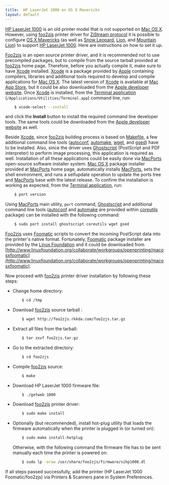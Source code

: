 ```yaml
---
title:  HP LaserJet 1000 on OS X Mavericks
layout: default
---
```


[HP LaserJet 1000](http://h20565.www2.hp.com/portal/site/hpsc/template.PAGE/public/psi/swdHome?sp4ts.oid=45675&ac.admitted=1406812827187.876444892.492883150) is an old printer model that is not supported on [Mac OS X](https://www.apple.com/osx/). However, using [foo2zjs](http://foo2zjs.rkkda.com/) printer driver for [ZjStream protocol](http://www.undocprint.org/formats/page_description_languages/zjstream) it is possible to configure [OS X Mavericks](https://www.apple.com/osx/) (as well as [Snow Leopard](http://www.apple.com/support/snowleopard/), [Lion](http://www.apple.com/support/lion/), and [Mountain Lion](http://www.apple.com/support/osx/mountainlion/)) to support [HP LaserJet 1000](http://h20565.www2.hp.com/portal/site/hpsc/template.PAGE/public/psi/swdHome?sp4ts.oid=45675&ac.admitted=1406812827187.876444892.492883150). Here are instructions on how to set it up.

[Foo2zjs](http://foo2zjs.rkkda.com/) is an open source printer driver, and it is recommended not to use precompiled packages, but to compile from the source tarball provided at [foo2zjs](http://foo2zjs.rkkda.com/) home page. Therefore, before you actually compile it, make sure to have [Xcode](https://developer.apple.com/xcode/) installed. [Xcode](https://developer.apple.com/xcode/) is a package provided by [Apple](http://www.apple.com/) containing compilers, libraries and additional tools required to develop and compile applications for [Mac OS X](https://www.apple.com/osx/). The latest version of [Xcode](https://developer.apple.com/xcode/) is available at [Mac App Store](http://itunes.apple.com/us/app/xcode/id497799835), but it could be also downloaded from the [Apple developer website](https://developer.apple.com/downloads/). Once [Xcode](https://developer.apple.com/xcode/) is installed, from the [Terminal application](http://en.wikipedia.org/wiki/Terminal_(OS_X)) (```/Applications/Utilities/Terminal.app```) command line, run:

```bash
    $ xcode-select --install
```

and click the __Install__ button to install the required command line developer tools. The same tools could be downloaded from the [Apple developer website](https://developer.apple.com/downloads/) as well.

Beside [Xcode](https://developer.apple.com/xcode/), since [foo2zjs](http://foo2zjs.rkkda.com/) building process is based on [Makefile](http://www.gnu.org/prep/standards/html_node/Makefile-Conventions.html), a few additional command line tools ([autoconf](https://www.gnu.org/software/autoconf/), [automake](https://www.gnu.org/software/automake/), [wget](https://www.gnu.org/software/wget/), and [gsed](https://www.gnu.org/software/gsed/)) have to be installed. Also, since the driver uses [Ghostscript](http://www.ghostscript.com/) (PostScript and PDF interpreter) to perform image processing, this application is required as well. Installation of all these applications could be easily done via [MacPorts](https://www.macports.org/) open-source software installer system. [Mac OS X](https://www.apple.com/osx/) package installer provided at [MacPorts](https://www.macports.org/) home page, automatically installs [MacPorts](https://www.macports.org/), sets the shell environment, and runs a selfupdate operation to update the ports tree and [MacPorts](https://www.macports.org/) base with the latest release. To confirm the installation is working as expected, from the [Terminal application](http://en.wikipedia.org/wiki/Terminal_(OS_X)), run:

```bash
    $ port version
```

Using [MacPorts](https://www.macports.org/) main utility, ```port``` command, [Ghostscript](http://www.ghostscript.com/) and additional command line tools ([autoconf](https://www.gnu.org/software/autoconf/) and [automake](https://www.gnu.org/software/automake/) are provided within [coreutils](https://www.macports.org/ports.php?by=library&substr=coreutils) package) can be installed with the following command:

```bash
    $ sudo port install ghostscript coreutils wget gsed
```

[Foo2zjs](http://foo2zjs.rkkda.com/) uses [Foomatic](http://www.linuxfoundation.org/collaborate/workgroups/openprinting/databasefoomatic) scripts to convert the incoming PostScript data into the printer's native format. Fortunately, [Foomatic](http://www.linuxfoundation.org/collaborate/workgroups/openprinting/databasefoomatic) package installer are provided by the [Linux Foundation](http://www.linuxfoundation.org) and it could be downloaded from [http://www.linuxfoundation.org/collaborate/workgroups/openprinting/macosxfoomatic](http://www.linuxfoundation.org/collaborate/workgroups/openprinting/macosxfoomatic).

Now proceed with [foo2zjs](http://foo2zjs.rkkda.com/) printer driver installation by following these steps:

 - Change home directory:

    ```bash
        $ cd /tmp
    ``` 

 - Download [foo2zjs](http://foo2zjs.rkkda.com/) source tarball :

    ```bash
        $ wget http://foo2zjs.rkkda.com/foo2zjs.tar.gz
    ``` 

 - Extract all files from the tarball:

    ```bash
        $ tar zxvf foo2zjs.tar.gz
    ``` 

 - Go to the extracted directory:

    ```bash
        $ cd foo2zjs
    ``` 

 - Compile [foo2zjs](http://foo2zjs.rkkda.com/) source:

    ```bash
        $ make
    ``` 
 - Download HP LaserJet 1000 firmware file:

    ```bash
        $ ./getweb 1000
    ``` 

 - Download [foo2zjs](http://foo2zjs.rkkda.com/) printer driver:

    ```bash
        $ sudo make install
    ``` 

 - Optionally (but recommended), install hot-plug utility that loads the firmware automatically when the printer is plugged in (or turned on):

    ```bash
        $ sudo make install-hotplug
    ```

    Otherwise, with the following command the firmware file has to be sent manually each time the printer is powered on:

    ```bash
        $ sudo lp -oraw /usr/share/foo2zjs/firmware/sihp1000.dl
    ```

If all steps passed successfully, add the printer (HP LaserJet 1000 Foomatic/foo2zjs) via Printers & Scanners pane in System Preferences. 
